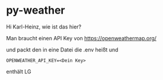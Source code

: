 # py-weather

Hi Karl-Heinz,
wie ist das hier?


Man braucht einen API Key von
https://openweathermap.org/

und packt den in eine Datei die .env heißt und 

```
OPENWEATHER_API_KEY=<Dein Key>
```
enthält
LG
